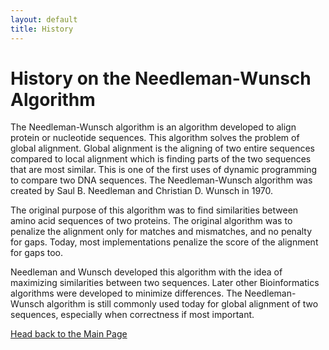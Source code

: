 ```yaml
---
layout: default
title: History
---
```

# History on the Needleman-Wunsch Algorithm

  The Needleman-Wunsch algorithm is an algorithm developed to align protein or
nucleotide sequences. This algorithm solves the problem of global alignment. Global alignment
is the aligning of two entire sequences compared to local alignment which is finding parts of the
two sequences that are most similar. This is one of the first uses of dynamic programming to
compare two DNA sequences. The Needleman-Wunsch algorithm was created by Saul B.
Needleman and Christian D. Wunsch in 1970.

  The original purpose of this algorithm was to find similarities between amino acid
sequences of two proteins. The original algorithm was to penalize the alignment only for
matches and mismatches, and no penalty for gaps. Today, most implementations penalize the
score of the alignment for gaps too.

  Needleman and Wunsch developed this algorithm with the idea of maximizing
similarities between two sequences. Later other Bioinformatics algorithms were developed to
minimize differences. The Needleman-Wunsch algorithm is still commonly used today for global
alignment of two sequences, especially when correctness if most important.

[Head back to the Main Page](https://jsebcort.github.io/NeedlemanWunsch/)
